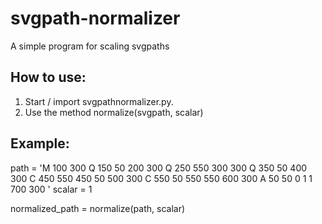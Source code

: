 # svgpath-normalizer
A simple program for scaling svgpaths
 
## How to use:
1. Start / import svgpathnormalizer.py.
2. Use the method normalize(svgpath, scalar)

## Example:

path = 'M 100 300 Q 150 50 200 300 Q 250 550 300 300 Q 350 50 400 300 C 450 550 450 50 500 300 C 550 50 550 550 600 300 A 50 50 0 1 1 700 300 '
scalar = 1

normalized_path = normalize(path, scalar)
